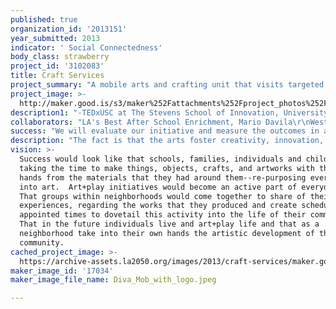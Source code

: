 ```yaml
---
published: true
organization_id: '2013151'
year_submitted: 2013
indicator: ' Social Connectedness'
body_class: strawberry
project_id: '3102083'
title: Craft Services
project_summary: "A mobile arts and crafting unit that visits targeted community sites around LA County providing the opportunity to create hands on art projects and community dance classes ultimately combining the two to produce urban situated community based performance works that are created by the people and for the people. \r\n\r\nParticiplay is passionately committed to building vibrant, connected and creative communities through the combination of our art + play initiatives. We know art has the power to elevate, enlighten, transform, and celebrate. We know our particular brand of interactive, experiential arts programming is transformative. With the assistance of the MyLA2050 grant we will expand our base of skilled facilitators with a campaign to take a mobile crafting unit and “caravan” to neighborhoods across LA County, providing the opportunity for adults, children and families to create works of art that are made from their own life stories for their communities.\r\n\r\nThrough this art+play initiative Participlay’s Craft Services will enhance social connectedness by increasing participants own creative thinking, confidence, personal awareness, individual leadership, personal and professional satisfaction, and above all provides a norm for a kinder and gentler people which is at the core of our commitment to creating unconditionally loving communities that enhance each individuals and each groups sense of interconnectedness and belonging. "
project_image: >-
  http://maker.good.is/s3/maker%252Fattachments%252Fproject_photos%252Fimages%252F17034%252Fdisplay%252FDiva_Mob_with_logo.jpeg=c570x385
description1: "-TEDxUSC at The Stevens School of Innovation, University of Southern California\r\n-Department of World Arts and Culture, University of California Los Angeles (UCLA)\r\n-The Murphy Sculpture Garden, University of California Los Angeles (UCLA)\r\n-Beyond the BA, Department of Art History, University of Michigan, Ann Arbor, Michigan\r\n-The Art+Play Neighborhood Project, Venice, California\r\n-The Representational Art Conference, California Lutheran College, Ventura, CA\r\n-Play Space, Bleicher/Golightly Gallery, Santa Monica, CA\r\n-Art+Play with Cristobal Valecillos, LA Art Show, Los Angeles, CA\r\n"
collaborators: "LA's Best After School Enrichment, Mario Davila\r\nWestminster Avenue Elementary School, Karen Brown\r\nThe Art of Aware Parenting, Julie Dubow\r\nUnited States Veterans Artist's Alliance, Keith Jeffreys\r\n3Deee, Franklin Londin\r\nJoyful Activist, Francis DellaVecchia\r\nCity of Santa Monica, Commissioner, John Petz\r\nreDiscover Center, Mary Beth Trautwein\r\nCity of Los Angeles, Deputy of Arts and Culture, Isaac Burks\r\nPhotographer, Michele Mattei\r\nFormer Educator, J. Paul Getty Museum, Zhenya Gershman"
success: "We will evaluate our initiative and measure the outcomes in a variety of ways, such as by asking teachers and parents what changes they perceive in their students and children before and after participating in Participlay's program. \r\n\r\nWe will also delve more deeply into how students, teachers, and parents see the effects by conducting in-depth interviews with them using the following questions. It is very rewarding to know, through this empirical evidence, what we already knew in our hearts: that Participlay programs do, indeed, work and make an important difference in the lives of people and their communities.\r\n"
description: "The fact is that the arts foster creativity, innovation, good health and happiness. \r\n\r\nNational studies show that early and successful gateway arts experiences create life-long participation in and enthusiasm for the arts. Yet the people of our communities, schools and after-school programs are struggling with ever-increasing funding challenges. \r\n\r\nStudies also show that individuals and families that play together create stronger positive bonds and a deeper experience of connectedness.\r\n\r\nWith the support of this LA2050 grant, Participlay can expand the reach of our art+play initiatives into the LA communities, bringing the opportunity to create individual and group artworks that are largely made of re-purposed materials. \r\n \r\nMany of the neighborhoods we hope to serve, have ethnic and native language diversity and kids on the school lunch program. Others have rigorous academic programs, but limited opportunities for arts and creative expression. \r\n\r\nThis art+play initiative will:\r\nBuild Arts Audiences/Make the Arts Accessible\r\nEngage Young People in Active, Hands-on Experiences\r\nTrain new Leaders & Mentoring Youth\r\nPrepare Innovators for Tomorrow\r\n\r\n\r\n"
vision: >-
  Success would look like that schools, families, individuals and children
  taking the time to make things, objects, crafts, and artworks with their own
  hands from the materials that they had around them--re-purposing everything
  into art.  Art+play initiatives would become an active part of everyday life.
  That groups within neighborhoods would come together to share of their
  experiences, regarding the works that they produced and create scheduled
  appointed times to dovetail this activity into the life of their community. 
  That in the future individuals live and art+play life and that as a
  neighborhood take into their own hands the artistic development of their
  community.
cached_project_image: >-
  https://archive-assets.la2050.org/images/2013/craft-services/maker.good.is/s3/maker%252Fattachments%252Fproject_photos%252Fimages%252F17034%252Fdisplay%252FDiva_Mob_with_logo.jpeg=c570x385.jpg
maker_image_id: '17034'
maker_image_file_name: Diva_Mob_with_logo.jpeg

---
```

